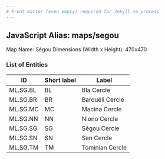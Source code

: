 ```yaml
---
# Front matter (even empty) required for Jekyll to process
---
```


## JavaScript Alias: maps/segou

Map Name: Ségou
Dimensions (Width x Height): 470x470

### List of Entities

| ID       | Short label | Label           |
| -------- | ----------- | --------------- |
| ML.SG.BL | BL          | Bla Cercle      |
| ML.SG.BR | BR          | Barouéli Cercle |
| ML.SG.MC | MC          | Macina Cercle   |
| ML.SG.NN | NN          | Niono Cercle    |
| ML.SG.SG | SG          | Ségou Cercle    |
| ML.SG.SN | SN          | San Cercle      |
| ML.SG.TM | TM          | Tominian Cercle |
